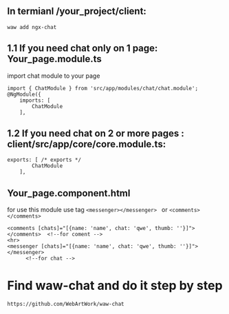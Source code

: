 ## In termianl /your_project/client:
```
waw add ngx-chat
```
## 1.1 If you need chat only on 1 page: Your_page.module.ts
import chat module to your page
```
import { ChatModule } from 'src/app/modules/chat/chat.module';
@NgModule({
	imports: [
		ChatModule
	],
```
## 1.2 If you need chat on 2 or more pages : client/src/app/core/core.module.ts:
```
exports: [ /* exports */
		ChatModule
	],
```
## Your_page.component.html
for use this module use tag ```<messenger></messenger> ``` or ```<comments></comments> ```
```
<comments [chats]="[{name: 'name', chat: 'qwe', thumb: ''}]"></comments>  <!--for coment -->
<hr>
<messenger [chats]="[{name: 'name', chat: 'qwe', thumb: ''}]"></messenger>
      <!--for chat -->
```
# Find waw-chat and  do it step by step
```
https://github.com/WebArtWork/waw-chat
```
